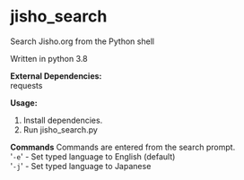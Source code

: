 # jisho_search
Search Jisho.org from the Python shell


Written in python 3.8  


**External Dependencies:**   
requests  


**Usage:**  
1. Install dependencies.
2. Run jisho_search.py


**Commands**
Commands are entered from the search prompt.  
'`-e`' - Set typed language to English (default)  
'`-j`' - Set typed language to Japanese
